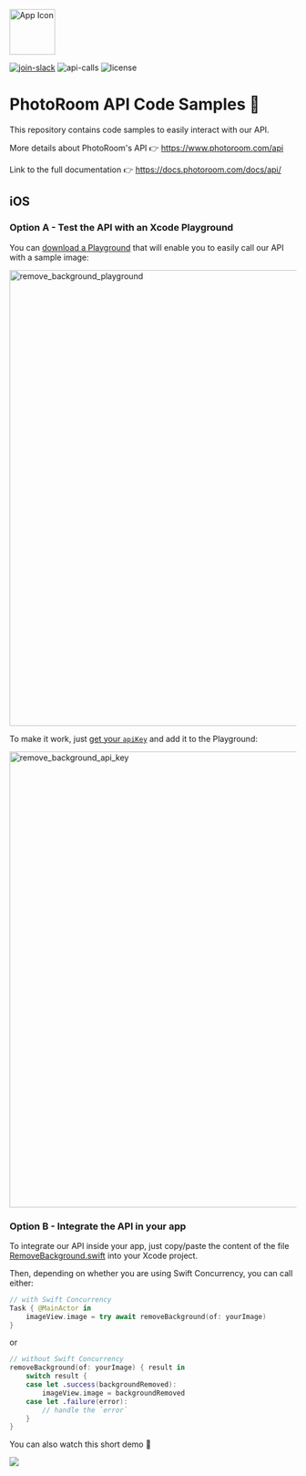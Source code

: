[<img width="80" alt="App Icon" src="https://user-images.githubusercontent.com/5090957/222391109-fabc0f10-968e-48fa-ba0d-6582c33cbacf.png">](https://www.photoroom.com)

[![join-slack](https://img.shields.io/badge/Slack-Join%20our%20Slack!-green?logo=slack)](https://join.slack.com/t/photoroomapicommunity/shared_invite/zt-1qaqx13t1-zBN85iKzbszl2IG4BakzYQ)
![api-calls](https://img.shields.io/badge/daily%20API%20calls-2M-brightgreen)
![license](https://img.shields.io/badge/license-MIT-lightgrey)

# PhotoRoom API Code Samples 📸

This repository contains code samples to easily interact with our API.

More details about PhotoRoom's API 👉 https://www.photoroom.com/api

Link to the full documentation 👉 https://docs.photoroom.com/docs/api/

## iOS

### Option A - Test the API with an Xcode Playground

You can [download a Playground](https://github.com/PhotoRoom/api-sample-code/tree/main/iOS) that will enable you to easily call our API with a sample image:

<img width="800" alt="remove_background_playground" src="https://user-images.githubusercontent.com/5090957/222199663-cf6a243a-2f35-4cc6-a98f-dfbeff5780cb.png">

To make it work, just [get your `apiKey`](https://app.photoroom.com/api-dashboard) and add it to the Playground:

<img width="800" alt="remove_background_api_key" src="https://user-images.githubusercontent.com/5090957/222204959-4ac17671-3444-46c8-bc33-bc4e9c9a7255.png">

### Option B - Integrate the API in your app

To integrate our API inside your app, just copy/paste the content of the file [RemoveBackground.swift](https://github.com/PhotoRoom/api-sample-code/blob/main/iOS/RemoveBackground.playground/Sources/RemoveBackground.swift) into your Xcode project.

Then, depending on whether you are using Swift Concurrency, you can call either:
```swift
// with Swift Concurrency
Task { @MainActor in
    imageView.image = try await removeBackground(of: yourImage)
}
```

or

```swift
// without Swift Concurrency
removeBackground(of: yourImage) { result in
    switch result {
    case let .success(backgroundRemoved):
        imageView.image = backgroundRemoved
    case let .failure(error):
        // handle the `error`
    }
}
```

You can also watch this short demo 🍿

[![](https://img.youtube.com/vi/aC-dk988XGQ/0.jpg)](https://www.youtube.com/watch?v=aC-dk988XGQ)
